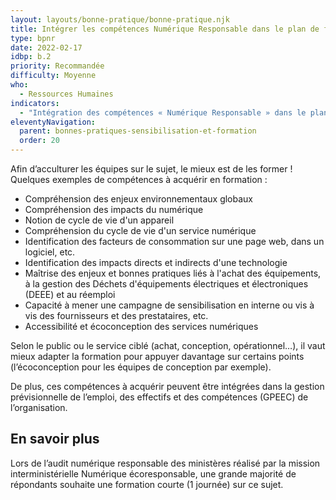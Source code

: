 ```yaml
---
layout: layouts/bonne-pratique/bonne-pratique.njk
title: Intégrer les compétences Numérique Responsable dans le plan de formation
type: bpnr
date: 2022-02-17
idbp: b.2
priority: Recommandée
difficulty: Moyenne 
who:
  - Ressources Humaines
indicators:
  - "Intégration des compétences « Numérique Responsable » dans le plan de formation : oui/non"
eleventyNavigation:
  parent: bonnes-pratiques-sensibilisation-et-formation
  order: 20
---
```


Afin d’acculturer les équipes sur le sujet, le mieux est de les former ! Quelques exemples de compétences à acquérir en formation : 

- Compréhension des enjeux environnementaux globaux
- Compréhension des impacts du numérique 
- Notion de cycle de vie d'un appareil
- Compréhension du cycle de vie d'un service numérique
- Identification des facteurs de consommation sur une page web, dans un logiciel, etc.
- Identification des impacts directs et indirects d'une technologie
- Maîtrise des enjeux et bonnes pratiques liés à l'achat des équipements, à la gestion des Déchets d'équipements électriques et électroniques (DEEE) et au réemploi
- Capacité à mener une campagne de sensibilisation en interne ou vis à vis des fournisseurs et des prestataires, etc.
- Accessibilité et écoconception des services numériques

Selon le public ou le service ciblé (achat, conception, opérationnel…), il vaut mieux adapter la formation pour appuyer davantage sur certains points (l’écoconception pour les équipes de conception par exemple).

De plus, ces compétences à acquérir peuvent être intégrées dans la gestion prévisionnelle de l’emploi, des effectifs et des compétences (GPEEC) de l’organisation.

## En savoir plus
Lors de l’audit numérique responsable des ministères réalisé par la mission interministérielle Numérique écoresponsable, une grande majorité de répondants souhaite une formation courte (1 journée) sur ce sujet.

